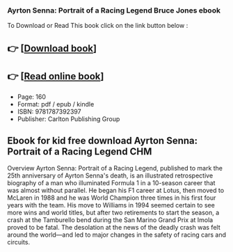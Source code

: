 ### Ayrton Senna: Portrait of a Racing Legend Bruce Jones ebook

To Download or Read This book click on the link button below :

## 👉  [**[Download book](http://get-pdfs.com/download.php?group=book&from=github.com&id=549823&lnk=1079 "Download book")**]

## 👉  [**[Read online book](http://get-pdfs.com/download.php?group=book&from=github.com&id=549823&lnk=1079 "Read online book")**]


* Page: 160
* Format: pdf / epub / kindle
* ISBN: 9781787392397
* Publisher: Carlton Publishing Group



## Ebook for kid free download Ayrton Senna: Portrait of a Racing Legend CHM


Overview
Ayrton Senna: Portrait of a Racing Legend, published to mark the 25th anniversary of Ayrton Senna&#039;s death, is an illustrated retrospective biography of a man who illuminated Formula 1 in a 10-season career that was almost without parallel. He began his F1 career at Lotus, then moved to McLaren in 1988 and he was World Champion three times in his first four years with the team. His move to Williams in 1994 seemed certain to see more wins and world titles, but after two retirements to start the season, a crash at the Tamburello bend during the San Marino Grand Prix at Imola proved to be fatal. The desolation at the news of the deadly crash was felt around the world—and led to major changes in the safety of racing cars and circuits.



